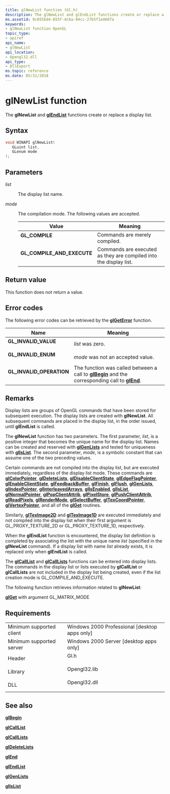 ```yaml
---
title: glNewList function (Gl.h)
description: The glNewList and glEndList functions create or replace a display list.
ms.assetid: 9c6556d4-855f-4cba-94cc-27b5f1e4607a
keywords:
- glNewList function OpenGL
topic_type:
- apiref
api_name:
- glNewList
api_location:
- Opengl32.dll
api_type:
- DllExport
ms.topic: reference
ms.date: 05/31/2018
---
```


# glNewList function

The **glNewList** and [**glEndList**](glendlist.md) functions create or replace a display list.

## Syntax


```C++
void WINAPI glNewList(
   GLuint list,
   GLenum mode
);
```



## Parameters

<dl> <dt>

*list* 
</dt> <dd>

The display list name.

</dd> <dt>

*mode* 
</dt> <dd>

The compilation mode. The following values are accepted.



| Value                                                                                                                                                                                      | Meaning                                                                      |
|--------------------------------------------------------------------------------------------------------------------------------------------------------------------------------------------|------------------------------------------------------------------------------|
| <span id="GL_COMPILE"></span><span id="gl_compile"></span><dl> <dt>**GL\_COMPILE**</dt> </dl>                                       | Commands are merely compiled.<br/>                                     |
| <span id="GL_COMPILE_AND_EXECUTE"></span><span id="gl_compile_and_execute"></span><dl> <dt>**GL\_COMPILE\_AND\_EXECUTE**</dt> </dl> | Commands are executed as they are compiled into the display list.<br/> |



 

</dd> </dl>

## Return value

This function does not return a value.

## Error codes

The following error codes can be retrieved by the [**glGetError**](glgeterror.md) function.



| Name                                                                                                  | Meaning                                                                                                                               |
|-------------------------------------------------------------------------------------------------------|---------------------------------------------------------------------------------------------------------------------------------------|
| <dl> <dt>**GL\_INVALID\_VALUE**</dt> </dl>     | *list* was zero.<br/>                                                                                                           |
| <dl> <dt>**GL\_INVALID\_ENUM**</dt> </dl>      | *mode* was not an accepted value.<br/>                                                                                          |
| <dl> <dt>**GL\_INVALID\_OPERATION**</dt> </dl> | The function was called between a call to [**glBegin**](glbegin.md) and the corresponding call to [**glEnd**](glend.md).<br/> |



## Remarks

Display lists are groups of OpenGL commands that have been stored for subsequent execution. The display lists are created with **glNewList**. All subsequent commands are placed in the display list, in the order issued, until **glEndList** is called.

The **glNewList** function has two parameters. The first parameter, *list*, is a positive integer that becomes the unique name for the display list. Names can be created and reserved with [**glGenLists**](glgenlists.md) and tested for uniqueness with [**glIsList**](glislist.md). The second parameter, *mode*, is a symbolic constant that can assume one of the two preceding values.

Certain commands are not compiled into the display list, but are executed immediately, regardless of the display list mode. These commands are [**glColorPointer**](glcolorpointer.md), [**glDeleteLists**](gldeletelists.md), [**glDisableClientState**](gldisableclientstate.md), [**glEdgeFlagPointer**](gledgeflagpointer.md), [**glEnableClientState**](glenableclientstate.md), [**glFeedbackBuffer**](glfeedbackbuffer.md), [**glFinish**](glfinish.md), [**glFlush**](glflush.md), [**glGenLists**](glgenlists.md), [**glIndexPointer**](glindexpointer.md), [**glInterleavedArrays**](glinterleavedarrays.md), [**glIsEnabled**](glisenabled.md), [**glIsList**](glislist.md), [**glNormalPointer**](glnormalpointer.md), [**glPopClientAttrib**](glpopclientattrib.md), [**glPixelStore**](glpixelstore-functions.md), [**glPushClientAttrib**](glpushclientattrib.md), [**glReadPixels**](glreadpixels.md), [**glRenderMode**](glrendermode.md), [**glSelectBuffer**](glselectbuffer.md), [**glTexCoordPointer**](gltexcoordpointer.md), [**glVertexPointer**](glvertexpointer.md), and all of the [**glGet**](glgetbooleanv--glgetdoublev--glgetfloatv--glgetintegerv.md) routines.

Similarly, [**glTexImage2D**](glteximage2d.md) and [**glTexImage1D**](glteximage1d.md) are executed immediately and not compiled into the display list when their first argument is GL\_PROXY\_TEXTURE\_2D or GL\_PROXY\_TEXTURE\_1D, respectively.

When the **glEndList** function is encountered, the display list definition is completed by associating the list with the unique name *list* (specified in the **glNewList** command). If a display list with name *list* already exists, it is replaced only when **glEndList** is called.

The [**glCallList**](glcalllist.md) and [**glCallLists**](glcalllists.md) functions can be entered into display lists. The commands in the display list or lists executed by **glCallList** or **glCallLists** are not included in the display list being created, even if the list creation mode is GL\_COMPILE\_AND\_EXECUTE.

The following function retrieves information related to **glNewList**:

[**glGet**](glgetbooleanv--glgetdoublev--glgetfloatv--glgetintegerv.md) with argument GL\_MATRIX\_MODE

## Requirements



|                                     |                                                                                         |
|-------------------------------------|-----------------------------------------------------------------------------------------|
| Minimum supported client<br/> | Windows 2000 Professional \[desktop apps only\]<br/>                              |
| Minimum supported server<br/> | Windows 2000 Server \[desktop apps only\]<br/>                                    |
| Header<br/>                   | <dl> <dt>Gl.h</dt> </dl>         |
| Library<br/>                  | <dl> <dt>Opengl32.lib</dt> </dl> |
| DLL<br/>                      | <dl> <dt>Opengl32.dll</dt> </dl> |



## See also

<dl> <dt>

[**glBegin**](glbegin.md)
</dt> <dt>

[**glCallList**](glcalllist.md)
</dt> <dt>

[**glCallLists**](glcalllists.md)
</dt> <dt>

[**glDeleteLists**](gldeletelists.md)
</dt> <dt>

[**glEnd**](glend.md)
</dt> <dt>

[**glEndList**](glendlist.md)
</dt> <dt>

[**glGenLists**](glgenlists.md)
</dt> <dt>

[**glIsList**](glislist.md)
</dt> </dl>

 

 





